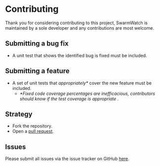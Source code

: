 # Contributing

Thank you for considering contributing to this project, SwarmWatch is maintained by a sole developer
and any contributions are most welcome.

Submitting a bug fix
--------------------

- A unit test that shows the identified bug is fixed must be included.

Submitting a feature
--------------------

- A set of unit tests that _appropriately*_ cover the new feature must be included.
    - _*Fixed code coverage percentages are inefficacious, contributors should know if the test coverage is appropriate_
      .

Strategy
--------

- Fork the repository.
- Open a [pull request](https://github.com/binaryhabitat/SwarmWatch/compare).

Issues
------
Please submit all issues via the issue tracker on
GitHub [here](https://github.com/binaryhabitat/SwarmWatch/issues).
